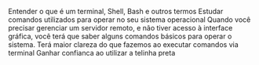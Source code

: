 Entender o que é um terminal, Shell, Bash e outros termos
Estudar comandos utilizados para operar no seu sistema operacional
Quando você precisar gerenciar um servidor remoto, e não tiver acesso à interface gráfica, você terá que saber alguns comandos básicos para operar o sistema.
Terá maior clareza do que fazemos ao executar comandos via terminal
Ganhar confianca ao utilizar a telinha preta
